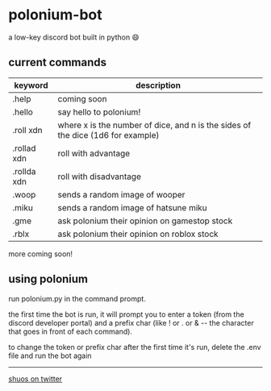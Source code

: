 # polonium-bot
a low-key discord bot built in python :smile:

## current commands
keyword | description
--------|---------
.help | coming soon
.hello | say hello to polonium!
.roll xdn | where x is the number of dice, and n is the sides of the dice (1d6 for example)
.rollad xdn | roll with advantage
.rollda xdn | roll with disadvantage
.woop | sends a random image of wooper
.miku | sends a random image of hatsune miku
.gme | ask polonium their opinion on gamestop stock
.rblx | ask polonium their opinion on roblox stock

more coming soon!

## using polonium
run polonium.py in the command prompt.

the first time the bot is run, it will prompt you to enter a token (from the discord developer portal) and a prefix char (like ! or . or & -- the character that goes in front of each command).

to change the token or prefix char after the first time it's run, delete the .env file and run the bot again
***
[shuos on twitter](https://twitter.com/shuos_)
